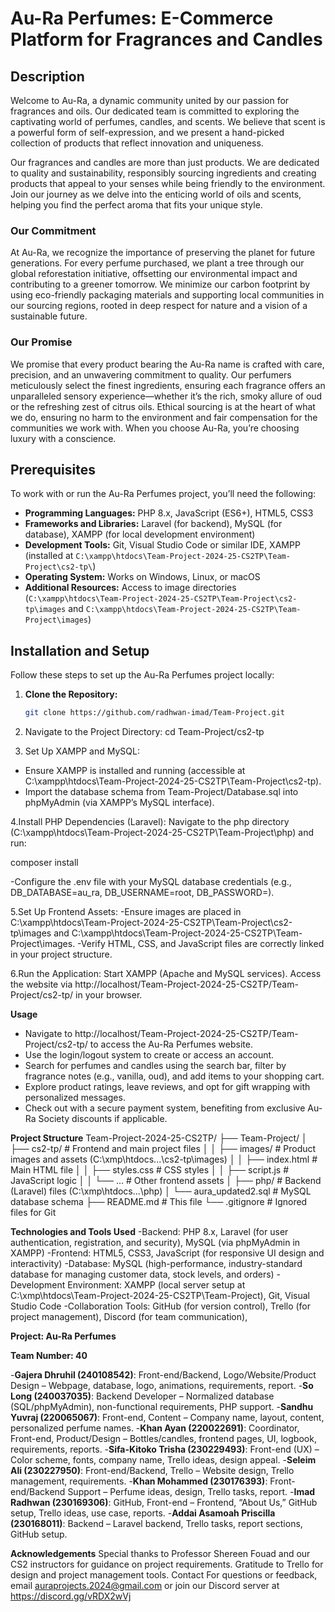 # Au-Ra Perfumes: E-Commerce Platform for Fragrances and Candles

## Description
Welcome to Au-Ra, a dynamic community united by our passion for fragrances and oils. Our dedicated team is committed to exploring the captivating world of perfumes, candles, and scents. We believe that scent is a powerful form of self-expression, and we present a hand-picked collection of products that reflect innovation and uniqueness.

Our fragrances and candles are more than just products. We are dedicated to quality and sustainability, responsibly sourcing ingredients and creating products that appeal to your senses while being friendly to the environment. Join our journey as we delve into the enticing world of oils and scents, helping you find the perfect aroma that fits your unique style.

### Our Commitment
At Au-Ra, we recognize the importance of preserving the planet for future generations. For every perfume purchased, we plant a tree through our global reforestation initiative, offsetting our environmental impact and contributing to a greener tomorrow. We minimize our carbon footprint by using eco-friendly packaging materials and supporting local communities in our sourcing regions, rooted in deep respect for nature and a vision of a sustainable future.

### Our Promise
We promise that every product bearing the Au-Ra name is crafted with care, precision, and an unwavering commitment to quality. Our perfumers meticulously select the finest ingredients, ensuring each fragrance offers an unparalleled sensory experience—whether it’s the rich, smoky allure of oud or the refreshing zest of citrus oils. Ethical sourcing is at the heart of what we do, ensuring no harm to the environment and fair compensation for the communities we work with. When you choose Au-Ra, you’re choosing luxury with a conscience.

## Prerequisites
To work with or run the Au-Ra Perfumes project, you’ll need the following:
- **Programming Languages:** PHP 8.x, JavaScript (ES6+), HTML5, CSS3
- **Frameworks and Libraries:** Laravel (for backend), MySQL (for database), XAMPP (for local development environment)
- **Development Tools:** Git, Visual Studio Code or similar IDE, XAMPP (installed at `C:\xampp\htdocs\Team-Project-2024-25-CS2TP\Team-Project\cs2-tp\`)
- **Operating System:** Works on Windows, Linux, or macOS
- **Additional Resources:** Access to image directories (`C:\xampp\htdocs\Team-Project-2024-25-CS2TP\Team-Project\cs2-tp\images` and `C:\xampp\htdocs\Team-Project-2024-25-CS2TP\Team-Project\images`)

## Installation and Setup
Follow these steps to set up the Au-Ra Perfumes project locally:

1. **Clone the Repository:**
   ```bash
   git clone https://github.com/radhwan-imad/Team-Project.git

2. Navigate to the Project Directory:
cd Team-Project/cs2-tp

3. Set Up XAMPP and MySQL:
- Ensure XAMPP is installed and running (accessible at C:\xampp\htdocs\Team-Project-2024-25-CS2TP\Team-Project\cs2-tp\).
- Import the database schema from Team-Project/Database.sql into phpMyAdmin (via XAMPP’s MySQL interface).

4.Install PHP Dependencies (Laravel):
Navigate to the php directory (C:\xampp\htdocs\Team-Project-2024-25-CS2TP\Team-Project\php) and run:

composer install

-Configure the .env file with your MySQL database credentials (e.g., DB_DATABASE=au_ra, DB_USERNAME=root, DB_PASSWORD=).

5.Set Up Frontend Assets:
-Ensure images are placed in C:\xampp\htdocs\Team-Project-2024-25-CS2TP\Team-Project\cs2-tp\images and C:\xampp\htdocs\Team-Project-2024-25-CS2TP\Team-Project\images.
-Verify HTML, CSS, and JavaScript files are correctly linked in your project structure.

6.Run the Application:
Start XAMPP (Apache and MySQL services).
Access the website via http://localhost/Team-Project-2024-25-CS2TP/Team-Project/cs2-tp/ in your browser.



**Usage**
- Navigate to http://localhost/Team-Project-2024-25-CS2TP/Team-Project/cs2-tp/ to access the Au-Ra Perfumes website.
- Use the login/logout system to create or access an account.
- Search for perfumes and candles using the search bar, filter by fragrance notes (e.g., vanilla, oud), and add items to your shopping cart.
- Explore product ratings, leave reviews, and opt for gift wrapping with personalized messages.
- Check out with a secure payment system, benefiting from exclusive Au-Ra Society discounts if applicable.


**Project Structure**
Team-Project-2024-25-CS2TP/
├── Team-Project/
│   ├── cs2-tp/              # Frontend and main project files
│   │   ├── images/          # Product images and assets (C:\xmp\htdocs\...\cs2-tp\images)
│   │   ├── index.html       # Main HTML file
│   │   ├── styles.css       # CSS styles
│   │   ├── script.js        # JavaScript logic
│   │   └── ...              # Other frontend assets
│   ├── php/                 # Backend (Laravel) files (C:\xmp\htdocs\...\php)
│   └── aura_updated2.sql         # MySQL database schema
├── README.md                # This file
└── .gitignore               # Ignored files for Git


__Technologies and Tools Used__
-Backend: PHP 8.x, Laravel (for user authentication, registration, and security), MySQL (via phpMyAdmin in XAMPP)
-Frontend: HTML5, CSS3, JavaScript (for responsive UI design and interactivity)
-Database: MySQL (high-performance, industry-standard database for managing customer data, stock levels, and orders)
-Development Environment: XAMPP (local server setup at C:\xmp\htdocs\Team-Project-2024-25-CS2TP\Team-Project\), Git, Visual Studio Code
-Collaboration Tools: GitHub (for version control), Trello (for project management), Discord (for team communication), 


__Project: Au-Ra Perfumes__

__Team Number: 40__

-__Gajera Dhruhil (240108542)__: Front-end/Backend, Logo/Website/Product Design – Webpage, database, logo, animations, requirements, report.
-__So Long (240037035)__: Backend Developer – Normalized database (SQL/phpMyAdmin), non-functional requirements, PHP support.
-__Sandhu Yuvraj (220065067)__: Front-end, Content – Company name, layout, content, personalized perfume names.
-__Khan Ayan (220022691)__: Coordinator, Front-end, Product/Design – Bottles/candles, frontend pages, UI, logbook, requirements, reports.
-__Sifa-Kitoko Trisha (230229493)__: Front-end (UX) – Color scheme, fonts, company name, Trello ideas, design appeal.
-__Seleim Ali (230227950)__: Front-end/Backend, Trello – Website design, Trello management, requirements.
-__Khan Mohammed (230176393)__: Front-end/Backend Support – Perfume ideas, design, Trello tasks, report.
-__Imad Radhwan (230169306)__: GitHub, Front-end – Frontend, “About Us,” GitHub setup, Trello ideas, use case, reports.
-__Addai Asamoah Priscilla (230168011)__: Backend – Laravel backend, Trello tasks, report sections, GitHub setup.

__Acknowledgements__
Special thanks to Professor Shereen Fouad and our CS2 instructors for guidance on project requirements.
Gratitude to Trello for design and project management tools.
Contact
For questions or feedback, email auraprojects.2024@gmail.com or join our Discord server at https://discord.gg/vRDX2wVj